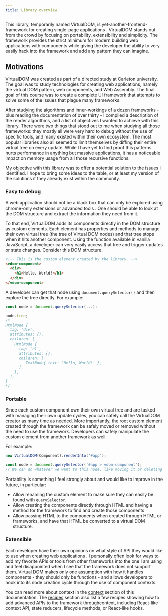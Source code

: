 ```yaml
---
title: Library overview
---
```


This library, temporarily named VirtualDOM, is yet-another-frontend-framework for creating single-page applications
. VirtualDOM stands out from the crowd by focusing on portability, extensibility and simplicity. The framework
 provides the strict minimum for modern building web applications with components while giving the developer the
 ability to very easily hack into the framework and add any pattern they can imagine.

## Motivations
VirtualDOM was created as part of a directed study at Carleton university. The goal was to study technologies for
 creating web applications, namely the virtual DOM pattern, web components, and Web Assembly. The final goal of this
 course was to create a complete UI framework that attempts to solve some of the issues that plague many frameworks.

After studying the algorithms and inner-workings of a dozen frameworks - plus reading the documentation of over
 thirty - I compiled a description of the render algorithms, and a list of objectives I wanted to achieve with this
 library. There were two things that stood out to me when studying all those frameworks: they mostly all were very
 hard to debug without the use of specific tools, and many existed within their own ecosystem. The most popular
 libraries also all seemed to limit themselves by diffing their entire virtual tree on every update. While I have yet
 to find proof this patterns hurts performance in anything but massive applications, it has a noticeable impact on
 memory usage from all those recursive functions.

My objective with this library was to offer a potential solution to the issues I identified. I hope to bring some
 ideas to the table, or at least my version of the solutions if they already exist within the community.

### Easy to debug
A web application should not be a black box that can only be explored using chrome-only extensions or advanced tools
. One should be able to look at the DOM structure and extract the information they need from it.

To that end, VirtualDOM adds its components directly in the DOM structure as custom elements. Each element has
 properties and methods to manage their own virtual tree (the tree of Virtual DOM nodes) and that tree stops when it
 hits another component. Using the function available in vanilla JavaScript, a developer can very easily access that
 tree and trigger updates or state changes. Consider this DOM structure:
 
```html
<!-- This is the custom element created by the library. -->
<vdom-component>
  <div>
    <h1>Hello, World!</h1>
  </div>
</vdom-component>
```

A developer can get that node using `document.querySelector()` and then explore the tree directly. For example:

```javascript
const node = document.querySelector(...);

node.tree;
/*
HtmlNode {
  tag: 'div',
  attributes: {},
  children: [
    HtmlNode {
      tag: 'h1',
      attributes: {},
      children: [
         TextNode{ text: 'Hello, World!' },
      ],
    },
  ],
}
*/
```

### Portable
Since each custom component own their own virtual tree and are tasked with managing their own update cycles, you can
 safely call the VirtualDOM creator as many time as needed. More importantly, the root custom element created through
 the framework can be safely moved or removed without the need to use the framework. Developers can safely manipulate
 the custom element from another framework as well.

For example:

```javascript
new VirtualDOM(Component).renderInto('#app');

const node = document.querySelector('#app > vdom-component');
// We can do whatever we want to this node, like moving it or deleting it.
```

Portability is something I feel strongly about and would like to improve in the future, in particular:
- Allow renaming the custom element to make sure they can easily be found with `querySelector`.
- Allow creating the components directly through HTML and having a method for the framework to find and create those
 components
- Allow passing HTML to the components when created through HTML or frameworks, and have that HTML be converted to a
 virtual DOM structure.

### Extensible
Each developer have their own opinions on what style of API they would like to use when creating web applications
. I personally often look for ways to add my favorite APIs or tools from other frameworks into the one I am using and
 feel disappointed when I see that the framework does not support them. Virtual DOM makes only one assumption with how
 it handles components - they should only be functions - and allows developers to hook into its node creation cycle
 through the use of component contexts.

You can read more about context in the [context](/context/overview) section of this documentation. The
 [recipes](/recipes/recipe-index) section also list a few recipes showing how to add advanced APIs to the framework
 throughcontext, including React-like context API, state reducers, lifecycle methods, or React-like hooks.
